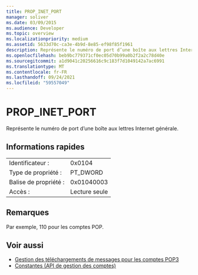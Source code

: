```yaml
---
title: PROP_INET_PORT
manager: soliver
ms.date: 03/09/2015
ms.audience: Developer
ms.topic: overview
ms.localizationpriority: medium
ms.assetid: 5633d70c-ca3e-4b9d-8e85-ef98f85f1961
description: Représente le numéro de port d’une boîte aux lettres Internet générale.
ms.openlocfilehash: beb9bc779371cf0ec05d70b99a0b2f2a2c78d40e
ms.sourcegitcommit: a1d9041c20256616c9c183f7d1049142a7ac6991
ms.translationtype: MT
ms.contentlocale: fr-FR
ms.lasthandoff: 09/24/2021
ms.locfileid: "59557049"
---
```

# <a name="prop_inet_port"></a>PROP_INET_PORT

Représente le numéro de port d’une boîte aux lettres Internet générale.
  
## <a name="quick-info"></a>Informations rapides

|||
|:-----|:-----|
|Identificateur :  <br/> |0x0104  <br/> |
|Type de propriété :  <br/> |PT_DWORD  <br/> |
|Balise de propriété :  <br/> |0x01040003  <br/> |
|Accès :  <br/> |Lecture seule  <br/> |
   
## <a name="remarks"></a>Remarques

Par exemple, 110 pour les comptes POP.
  
## <a name="see-also"></a>Voir aussi

- [Gestion des téléchargements de messages pour les comptes POP3](managing-message-downloads-for-pop3-accounts.md) 
- [Constantes (API de gestion des comptes)](constants-account-management-api.md)

